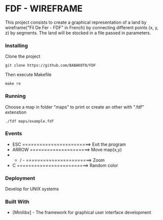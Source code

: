 # FDF - WIREFRAME

This project consists to create a graphical representation of a land by wireframe("Fil De Fer - FDF" in French) by connecting different points (x, y, z) by segments.
The land will be stocked in a file passed in parameters.

### Installing

Clone the project

```
git clone https://github.com/BABAK0T0/FDF
```

Then execute Makefile

```
make re
```

### Running

Choose a map in folder "maps" to print or create an other with ".fdf" extenstion

```
./fdf maps/example.fdf
```

### Events

* ESC	========================> Exit the program
* ARROW	=====================> Move map(x,y)
* + / -	=======================> Zoom
* C		=========================> Random color

### Deployment

Develop for UNIX systems

### Built With

* [Minilibx] - The framework for graphical user interface development

